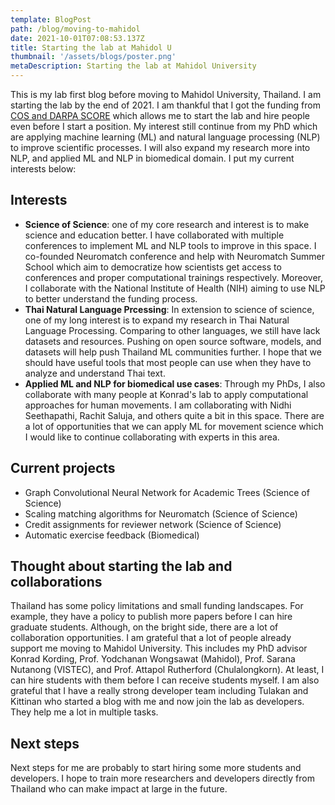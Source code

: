 ```yaml
---
template: BlogPost
path: /blog/moving-to-mahidol
date: 2021-10-01T07:08:53.137Z
title: Starting the lab at Mahidol U
thumbnail: '/assets/blogs/poster.png'
metaDescription: Starting the lab at Mahidol University
---
```


This is my lab first blog before moving to Mahidol University, Thailand. I am starting the
lab by the end of 2021. I am thankful that I got the funding from [COS and DARPA SCORE](https://www.cos.io/score)
which allows me to start the lab and hire people even before I start a position.
My interest still continue from my PhD which are applying machine learning (ML) and natural language processing (NLP)
to improve scientific processes. I will also expand my research more into NLP, and applied ML and NLP
in biomedical domain. I put my current interests below:
## Interests

- **Science of Science**: one of my core research and interest is to make science and education better.
    I have collaborated with multiple conferences to implement ML and NLP tools to improve in this space.
    I co-founded Neuromatch conference and help with Neuromatch Summer School which aim to democratize
    how scientists get access to conferences and proper computational trainings respectively.
    Moreover, I collaborate with the National Institute of Health (NIH) aiming to use NLP to better
    understand the funding process.
- **Thai Natural Language Prcessing**: In extension to science of science, one of my long interest
    is to expand my research in Thai Natural Language Processing. Comparing to other languages,
    we still have lack datasets and resources. Pushing on open source software, models, and datasets
    will help push Thailand ML communities further. I hope that we should have useful tools that
    most people can use when they have to analyze and understand Thai text.
- **Applied ML and NLP for biomedical use cases**: Through my PhDs, I also collaborate with many people
    at Konrad's lab to apply computational approaches for human movements. I am collaborating with
    ‪Nidhi Seethapathi, Rachit Saluja, and others quite a bit in this space. There are a lot of opportunities
    that we can apply ML for movement science which I would like to continue collaborating with experts
    in this area.

## Current projects

- Graph Convolutional Neural Network for Academic Trees (Science of Science)
- Scaling matching algorithms for Neuromatch (Science of Science)
- Credit assignments for reviewer network (Science of Science)
- Automatic exercise feedback (Biomedical)

## Thought about starting the lab and collaborations

Thailand has some policy limitations and small funding landscapes. For example, they have
a policy to publish more papers before I can hire graduate students.
Although, on the bright side, there are a lot of collaboration opportunities.
I am grateful that a lot of people already support me moving
to Mahidol University. This includes my PhD advisor Konrad Kording, Prof. Yodchanan Wongsawat (Mahidol),
Prof. Sarana Nutanong (VISTEC), and Prof. Attapol Rutherford (Chulalongkorn).
At least, I can hire students with them before I can receive students myself.
I am also grateful that I have a really strong developer team including
Tulakan and Kittinan who started a blog with me and now join the lab as developers.
They help me a lot in multiple tasks.

## Next steps

Next steps for me are probably to start hiring some more students and developers.
I hope to train more researchers and developers directly from Thailand who
can make impact at large in the future.
